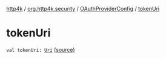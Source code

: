 [http4k](../../index.md) / [org.http4k.security](../index.md) / [OAuthProviderConfig](index.md) / [tokenUri](./token-uri.md)

# tokenUri

`val tokenUri: `[`Uri`](../../org.http4k.core/-uri/index.md) [(source)](https://github.com/http4k/http4k/blob/master/http4k-security-oauth/src/main/kotlin/org/http4k/security/OAuthProviderConfig.kt#L13)